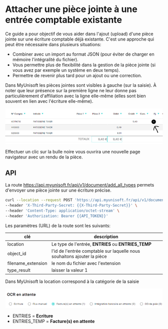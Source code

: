 # Attacher une pièce jointe à une entrée comptable existante
Ce guide a pour objectif de vous aider dans l'ajout (upload) d'une pièce jointe sur une écriture comptable déjà existante. C'est une approche qui peut être nécessaire dans plusieurs situations:

- Combiner avec un import au format JSON (pour éviter de charger en mémoire l'intégralité du fichier).
- Vous permettre plus de flexibilité dans la gestion de la pièce jointe (si vous avez par exemple un système en deux temps).
- Permettre de revenir plus tard pour un ajout ou une correction.

Dans MyUnisoft les pièces jointes sont visibles à gauche (sur la saisie). À noter que leur présence sur la première ligne ne leur donne pas particulièrement d'affiliation avec la ligne elle-même (elles sont bien souvent en lien avec l'écriture elle-même).

![](./images/pj.PNG)

Effectuer un clic sur la bulle noire vous ouvrira une nouvelle page navigateur avec un rendu de la pièce.

## API

La route https://api.myunisoft.fr/api/v1/document/add_all_types permets d'envoyer une pièce jointe sur une écriture précise.

```bash
curl --location --request POST 'https://api.myunisoft.fr/api/v1/document/add_all_types?location=ENTRIES&object_id=79985373&filename_extension=note%20de%20frais%20manuel.JPG&type_result=1' \
--header 'X-Third-Party-Secret: {{X-Third-Party-Secret}}' \
--header 'Content-Type: application/octet-stream' \
--header 'Authorization: Bearer {{API_TOKEN}}'
```

Les paramètres (URL) de la route sont les suivants:

| clé | description |
| --- | --- |
| location | Le type de l'entrée, **ENTRIES** ou **ENTRIES_TEMP** |
| object_id | l'id de l'entrée comptable sur laquelle nous souhaitons ajouter la pièce |
| filename_extension | le nom du fichier avec l'extension |
| type_result | laisser la valeur 1 |

Dans MyUnisoft la location correspond à la catégorie de la saisie

![](./images/saisie_location.PNG)

- ENTRIES = **Ecriture**
- ENTRIES_TEMP = **Facture(s) en attente**

